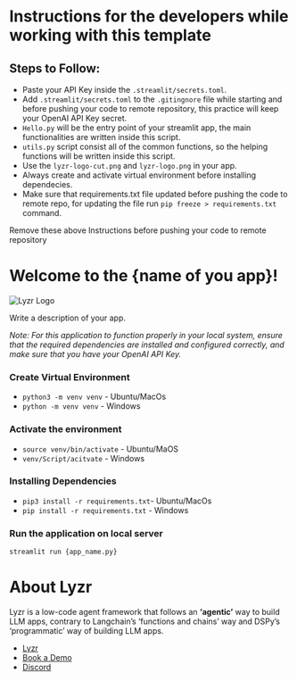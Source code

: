 # Instructions for the developers while working with this template

## Steps to Follow:

- Paste your API Key inside the `.streamlit/secrets.toml`.
- Add `.streamlit/secrets.toml` to the `.gitingnore` file while starting and before pushing your code to remote repository, this practice will keep your OpenAI API Key secret.
- `Hello.py` will be the entry point of your streamlit app, the main functionalities are written inside this script.
- `utils.py` script consist all of the common functions, so the helping functions will be written inside this script.
- Use the `lyzr-logo-cut.png` and `lyzr-logo.png` in your app.
- Always create and activate virtual environment before installing dependecies.
- Make sure that requirements.txt file updated before pushing the code to remote repo, for updating the file run `pip freeze > requirements.txt` command.

Remove these above Instructions before pushing your code to remote repository

# Welcome to the {name of you app}!

![Lyzr Logo](lyzr-logo.png)

Write a description of your app.

*Note: For this application to function properly in your local system, ensure that the required dependencies are installed and configured correctly, and make sure that you have your OpenAI API Key.*

### Create Virtual Environment 
- `python3 -m venv venv` - Ubuntu/MacOs
- `python -m venv venv` - Windows

### Activate the environment
- `source venv/bin/activate`  - Ubuntu/MaOS
- `venv/Script/acitvate` - Windows

### Installing Dependencies
- `pip3 install -r requirements.txt`- Ubuntu/MacOs
- `pip install -r requirements.txt` - Windows


### Run the application on local server
`streamlit run {app_name.py}`

# About Lyzr
Lyzr is a low-code agent framework that follows an **‘agentic’** way to build LLM apps, contrary to Langchain’s ‘functions and chains’ way and DSPy’s ‘programmatic’ way of building LLM apps. 

- [Lyzr](https://www.lyzr.ai/)
- [Book a Demo](https://www.lyzr.ai/book-demo/)
- [Discord](https://discord.gg/nm7zSyEFA2)